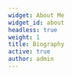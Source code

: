 ```yaml
---
widget: About Me
widget_id: about
headless: true
weight: 1
title: Biography
active: true
author: admin
---
```

